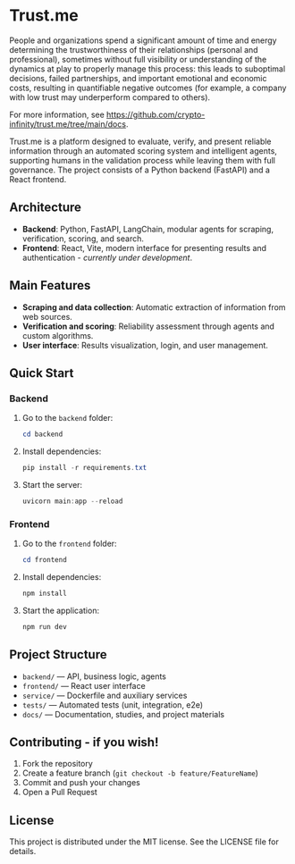 # Trust.me

People and organizations spend a significant amount of time and energy determining the trustworthiness of their relationships (personal and professional), sometimes without full visibility or understanding of the dynamics at play to properly manage this process: this leads to suboptimal decisions, failed partnerships, and important emotional and economic costs, resulting in quantifiable negative outcomes (for example, a company with low trust may underperform compared to others).

For more information, see https://github.com/crypto-infinity/trust.me/tree/main/docs.

Trust.me is a platform designed to evaluate, verify, and present reliable information through an automated scoring system and intelligent agents, supporting humans in the validation process while leaving them with full governance. The project consists of a Python backend (FastAPI) and a React frontend.

## Architecture

- **Backend**: Python, FastAPI, LangChain, modular agents for scraping, verification, scoring, and search.
- **Frontend**: React, Vite, modern interface for presenting results and authentication - *currently under development*.

## Main Features

- **Scraping and data collection**: Automatic extraction of information from web sources.
- **Verification and scoring**: Reliability assessment through agents and custom algorithms.
- **User interface**: Results visualization, login, and user management.

## Quick Start

### Backend

1. Go to the `backend` folder:
	```powershell
	cd backend
	```
2. Install dependencies:
	```powershell
	pip install -r requirements.txt
	```
3. Start the server:
	```powershell
	uvicorn main:app --reload
	```

### Frontend

1. Go to the `frontend` folder:
	```powershell
	cd frontend
	```
2. Install dependencies:
	```powershell
	npm install
	```
3. Start the application:
	```powershell
	npm run dev
	```

## Project Structure

- `backend/` — API, business logic, agents
- `frontend/` — React user interface
- `service/` — Dockerfile and auxiliary services
- `tests/` — Automated tests (unit, integration, e2e)
- `docs/` — Documentation, studies, and project materials

## Contributing - if you wish!

1. Fork the repository
2. Create a feature branch (`git checkout -b feature/FeatureName`)
3. Commit and push your changes
4. Open a Pull Request

## License

This project is distributed under the MIT license. See the LICENSE file for details.
